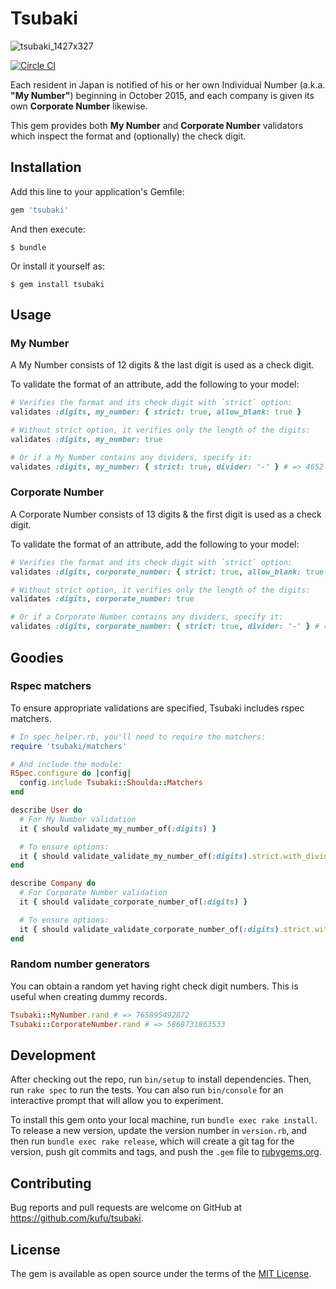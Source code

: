 # Tsubaki

![tsubaki_1427x327](https://cloud.githubusercontent.com/assets/2214179/11577574/0f3394d6-9a62-11e5-81ee-7386c29c30e1.png)

[![Circle CI](https://circleci.com/gh/kufu/tsubaki/tree/master.svg?style=svg)](https://circleci.com/gh/kufu/tsubaki/tree/master)

Each resident in Japan is notified of his or her own Individual Number (a.k.a. **"My Number"**) beginning in October 2015, and each company is given its own **Corporate Number** likewise.

This gem provides both **My Number** and **Corporate Number** validators which inspect the format and (optionally) the check digit.  

## Installation

Add this line to your application's Gemfile:

```ruby
gem 'tsubaki'
```

And then execute:

    $ bundle

Or install it yourself as:

    $ gem install tsubaki

## Usage


### My Number

A My Number consists of 12 digits & the last digit is used as a check digit.

To validate the format of an attribute, add the following to your model:

```ruby
# Verifies the format and its check digit with `strict` option:
validates :digits, my_number: { strict: true, allow_blank: true }

# Without strict option, it verifies only the length of the digits:
validates :digits, my_number: true

# Or if a My Number contains any dividers, specify it:
validates :digits, my_number: { strict: true, divider: '-' } # => 4652-8126-6333 should be valid
```

### Corporate Number

A Corporate Number consists of 13 digits & the first digit is used as a check digit.

To validate the format of an attribute, add the following to your model:

```ruby
# Verifies the format and its check digit with `strict` option:
validates :digits, corporate_number: { strict: true, allow_blank: true }

# Without strict option, it verifies only the length of the digits:
validates :digits, corporate_number: true

# Or if a Corporate Number contains any dividers, specify it:
validates :digits, corporate_number: { strict: true, divider: '-' } # => 5-8356-7825-6246 should be valid
```



## Goodies

### Rspec matchers

To ensure appropriate validations are specified, Tsubaki includes rspec matchers.

```ruby
# In spec_helper.rb, you'll need to require the matchers:
require 'tsubaki/matchers'

# And include the module:
RSpec.configure do |config|
  config.include Tsubaki::Shoulda::Matchers
end
```

```ruby
describe User do
  # For My Number validation
  it { should validate_my_number_of(:digits) }

  # To ensure options:
  it { should validate_validate_my_number_of(:digits).strict.with_divider('-').allow_blank }
end

describe Company do
  # For Corporate Number validation
  it { should validate_corporate_number_of(:digits) }

  # To ensure options:
  it { should validate_validate_corporate_number_of(:digits).strict.with_divider('-') }
end
```


### Random number generators

You can obtain a random yet having right check digit numbers.
This is useful when creating dummy records.

```ruby
Tsubaki::MyNumber.rand # => 765895492872
Tsubaki::CorporateNumber.rand # => 5868731863533
```

## Development

After checking out the repo, run `bin/setup` to install dependencies. Then, run `rake spec` to run the tests. You can also run `bin/console` for an interactive prompt that will allow you to experiment.

To install this gem onto your local machine, run `bundle exec rake install`. To release a new version, update the version number in `version.rb`, and then run `bundle exec rake release`, which will create a git tag for the version, push git commits and tags, and push the `.gem` file to [rubygems.org](https://rubygems.org).

## Contributing

Bug reports and pull requests are welcome on GitHub at https://github.com/kufu/tsubaki.


## License

The gem is available as open source under the terms of the [MIT License](http://opensource.org/licenses/MIT).

